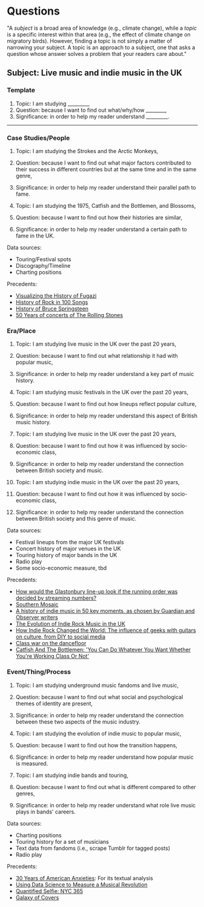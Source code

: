 # Questions

"A *subject* is a broad area of knowledge (e.g., climate change), while a *topic* is a specific interest within that area (e.g., the effect of climate change on migratory birds). However, finding a topic is not simply a matter of narrowing your subject. A topic is an approach to a subject, one that asks a question whose answer solves a problem that your readers care about."

## Subject: Live music and indie music in the UK

### Template

1. Topic: I am studying _________ 
2. Question: because I want to find out what/why/how ________, 
3. Significance: in order to help my reader understand _________.

---

### Case Studies/People

1. Topic: I am studying the Strokes and the Arctic Monkeys,
2. Question: because I want to find out what major factors contributed to their success in different countries but at the same time and in the same genre, 
3. Significance: in order to help my reader understand their parallel path to fame.

1. Topic: I am studying the 1975, Catfish and the Bottlemen, and Blossoms,
2. Question: because I want to find out how their histories are similar, 
3. Significance: in order to help my reader understand a certain path to fame in the UK.

Data sources:
- Touring/Festival spots
- Discography/Timeline
- Charting positions

Precedents:
- <a href="https://www.carniklirs.com/project/fugazi">Visualizing the History of Fugazi</a>
- <a href="https://svds.com/rockandroll/#thebeatles">History of Rock in 100 Songs</a> 
- <a href="https://public.tableau.com/en-us/s/gallery/history-bruce-springsteen">History of Bruce Springsteen</a>
- <a href="http://rollingstones.vizzuality.com/#/">50 Years of concerts of The Rolling Stones</a>

### Era/Place

1. Topic: I am studying live music in the UK over the past 20 years, 
2. Question: because I want to find out what relationship it had with popular music, 
3. Significance: in order to help my reader understand a key part of music history.

1. Topic: I am studying music festivals in the UK over the past 20 years,  
2. Question: because I want to find out how lineups reflect popular culture, 
3. Significance: in order to help my reader understand this aspect of British music history.

1. Topic: I am studying live music in the UK over the past 20 years, 
2. Question: because I want to find out how it was influenced by socio-economic class, 
3. Significance: in order to help my reader understand the connection between British society and music.

1. Topic: I am studying indie music in the UK over the past 20 years, 
2. Question: because I want to find out how it was influenced by socio-economic class, 
3. Significance: in order to help my reader understand the connection between British society and this genre of music.

Data sources:
- Festival lineups from the major UK festivals
- Concert history of major venues in the UK
- Touring history of major bands in the UK
- Radio play
- Some socio-economic measure, tbd

Precedents:
- <a href="https://www.theguardian.com/music/ng-interactive/2014/jun/20/glastonbury-2014-line-up-by-streaming-numbers">How would the Glastonbury line-up look if the running order was decided by streaming numbers?</a>
- <a href="https://adityajain15.github.io/lomax/">Southern Mosaic</a>
- <a href="https://www.theguardian.com/music/series/a-history-of-indie-music">A history of indie music in 50 key moments, as chosen by Guardian and Observer writers</a>
- <a href="https://www.sutori.com/story/the-evolution-of-indie-rock-music-in-the-uk--4w4Hk5TGcc99BDJi3KZivfRp">The Evolution of Indie Rock Music in the UK</a>
- <a href="https://www.theatlantic.com/magazine/archive/2015/06/how-indie-rock-changed-the-world/392057/">How Indie Rock Changed the World: The influence of geeks with guitars on culture, from DIY to social media</a>
- <a href="https://www.theguardian.com/music/2008/oct/03/popandrock.foals">Class war on the dancefloor</a>
- <a href="https://www.youtube.com/watch?v=iEJrcF0JfAI&t=135s">Catfish And The Bottlemen: 'You Can Do Whatever You Want Whether You're Working Class Or Not'</a>

### Event/Thing/Process

1. Topic: I am studying underground music fandoms and live music, 
2. Question: because I want to find out what social and psychological themes of identity are present, 
3. Significance: in order to help my reader understand the connection between these two aspects of the music industry.

1. Topic: I am studying the evolution of indie music to popular music, 
2. Question: because I want to find out how the transition happens, 
3. Significance: in order to help my reader understand how popular music is measured.

1. Topic: I am studying indie bands and touring, 
2. Question: because I want to find out what is different compared to other genres, 
3. Significance: in order to help my reader understand what role live music plays in bands' careers.

Data sources:
- Charting positions
- Touring history for a set of musicians
- Text data from fandoms (i.e., scrape Tumblr for tagged posts)
- Radio play

Precedents:
- <a href="https://pudding.cool/2018/11/dearabby/">30 Years of American Anxieties</a>: For its textual analysis
- <a href="https://priceonomics.com/using-data-science-to-measure-a-musical-revolution/">Using Data Science to Measure a Musical Revolution</a>
- <a href="http://quantifiedselfie.us/nyc365/">Quantified Selfie: NYC 365</a>
- <a href="https://galaxy-of-covers.interactivethings.io/">Galaxy of Covers</a>
